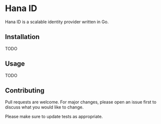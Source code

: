 # Hana ID

Hana ID is a scalable identity provider written in Go.

## Installation

TODO

## Usage

TODO

## Contributing
Pull requests are welcome. For major changes, please open an issue first to discuss what you would like to change.

Please make sure to update tests as appropriate.
